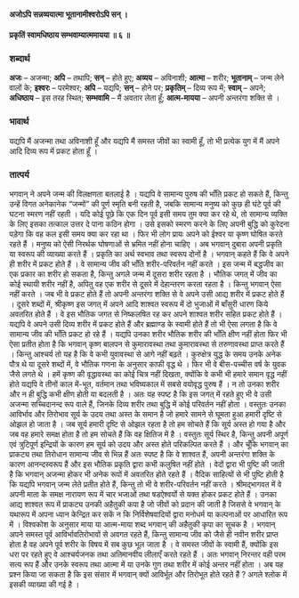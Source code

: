 #### अजोऽपि सन्नव्ययात्मा भूतानामीश्वरोऽपि सन् ।
#### प्रकृतिं स्वामधिष्ठाय सम्भवाम्यात्ममायया ॥ ६ ॥

### शब्दार्थ

**अजः** – अजन्मा; **अपि** – तथापि; **सन्** – होते हुए; **अव्यय** – अविनाशी; **आत्मा** – शरीर; **भूतानाम्** – जन्म लेने वालों के; **इश्वरः** – परमेश्वर; **अपि** – यद्यपि; **सन्** – होने पर; **प्रकृतिम्** – दिव्य रूप में; **स्वाम्** – अपने; **अधिष्ठाय** – इस तरह स्थित; **सम्भवामि** – मैं अवतार लेता हूँ; **आत्म-मायया** – अपनी अन्तरंगा शक्ति से ।

### भावार्थ

यद्यपि मैं अजन्मा तथा अविनाशी हूँ और यद्यपि मैं समस्त जीवों का स्वामी हूँ, तो भी प्रत्येक युग में मैं अपने आदि दिव्य रूप में प्रकट होता हूँ ।

### तात्पर्य

भगवान् ने अपने जन्म की विलक्षणता बतलाई है । यद्यपि वे सामान्य पुरुष की भाँति प्रकट हो सकते हैं, किन्तु उन्हें विगत अनेकानेक “जन्मों” की पूर्ण स्मृति बनी रहती है, जबकि सामान्य मनुष्य को कुछ ही घंटे पूर्व की घटना स्मरण नहीं रहती । यदि कोई पूछे कि एक दिन पूर्व इसी समय तुम क्या कर रहे थे, तो सामान्य व्यक्ति के लिए इसका तत्काल उत्तर दे पाना कठिन होगा । उसे इसको स्मरण करने के लिए अपनी बुद्धि को कुरेदना पड़ेगा कि वह कल इसी समय क्या कर रहा था । फिर भी लोग प्रायः अपने को ईश्वर या कृष्ण घोषित करते रहते हैं । मनुष्य को ऐसी निरर्थक घोषणाओं से भ्रमित नहीं होना चाहिए । अब भगवान् दुबारा अपनी प्रकृति या स्वरूप की व्याख्या करते हैं । प्रकृति का अर्थ स्वभाव तथा स्वरूप दोनों है । भगवान् कहते हैं कि वे अपने ही शरीर में प्रकट होते हैं । वे सामान्य जीव की भाँति शरीर-परिवर्तन नहीं करते । इस जन्म में बद्धजीव का एक प्रकार का शरीर हो सकता है, किन्तु अगले जन्म में दूसरा शरीर रहता है । भौतिक जगत् में जीव का कोई स्थायी शरीर नहीं है, अपितु वह एक शरीर से दूसरे में देहान्तरण करता रहता है । किन्तु भगवान् ऐसा नहीं करते । जब भी वे प्रकट होते हैं तो अपनी अन्तरंगा शक्ति से वे अपने उसी आद्य शरीर में प्रकट होते हैं । दूसरे शब्दों में, श्रीकृष्ण इस जगत् में अपने आदि शाश्वत स्वरूप में दो भुजाओं में बाँसुरी धारण किये अवतरित होते हैं । वे इस भौतिक जगत से निष्कलषित रह कर अपने शाश्वत शरीर सहित प्रकट होते हैं । यद्यपि वे अपने उसी दिव्य शरीर में प्रकट होते हैं और ब्रह्माण्ड के स्वामी होते हैं तो भी ऐसा लगता है कि वे सामान्य जीव की भाँति प्रकट हो रहे हैं । यद्यपि उनका शरीर भौतिक शरीर की भाँति क्षीण नहीं होता फिर भी ऐसा प्रतीत होता है कि भगवान् कृष्ण बालपन से कुमारावस्था तथा कुमारावस्था से तरुणावस्था प्राप्त करते हैं । किन्तु आश्चर्य तो यह है कि वे कभी युवावस्था से आगे नहीं बढ़ते । कुरुक्षेत्र युद्ध के समय उनके अनेक पौत्र थे या दूसरे शब्दों में, वे भौतिक गणना के अनुसार काफी वृद्ध थे । फिर भी वे बीस-पच्चीस वर्ष के युवक जैसे लगते थे । हमें कृष्ण की वृद्धावस्था का कोई चित्र नहीं दिखता, क्योंकि वे कभी भी हमारे समान वृद्ध नहीं होते यद्यपि वे तीनों काल में-भूत, वर्तमान तथा भविष्यकाल में सबसे वयोवृद्ध पुरुष हैं । न तो उनका शरीर और न ही बुद्धि कभी क्षीण होती या बदलती है । अतः यह स्पष्ट है कि इस जगत् में रहते हुए भी वे उसी अजन्मा सच्चिदानन्द रूप वाले हैं, जिनके दिव्य शरीर तथा बुद्धि में कोई परिवर्तन नहीं होता । वस्तुतः उनका आविर्भाव और तिरोभाव सूर्य के उदय तथा अस्त के समान है जो हमारे सामने से घूमता हुआ हमारी दृष्टि से ओझल हो जाता है । जब सूर्य हमारी दृष्टि से ओझल रहता है तो हम सोचते हैं कि सूर्य अस्त हो गया है और जब वह हमारे समक्ष होता है तो हम सोचते हैं कि वह क्षितिज में है । वस्तुतः सूर्य स्थिर है, किन्तु अपनी अपूर्ण एवं त्रुटिपूर्ण इन्द्रियों के कारण हम सूर्य को उदय और अस्त होते परिकल्पित करते हैं । और चूँकि भगवान् का प्राकट्य तथा तिरोधान सामान्य जीव से भिन्न हैं अतः स्पष्ट है कि वे शाश्वत हैं, अपनी अन्तरंगा शक्ति के कारण आनन्दस्वरूप हैं और इस भौतिक प्रकृति द्वारा कभी कलुषित नहीं होते । वेदों द्वारा भी पुष्टि की जाती है कि भगवान् अजन्मा होकर भी अनेक रूपों में अवतरित होते रहते हैं । वैदिक साहित्यों से भी पुष्टि होती है कि यद्यपि भगवान् जन्म लेते प्रतीत होते हैं, किन्तु तो भी वे शरीर-परिवर्तन नहीं करते । श्रीमद्भागवत में वे अपनी माता के समक्ष नारायण रूप में चार भजाओं तथा षडऐश्वर्यो से यक्त होकर प्रकट होते हैं । उनका आद्य शाश्वत रूप में प्राकट्य उनकी अहैतुकी कपा है जो जीवों को प्रदान की जाती है जिससे वे भगवान् के यथारूप में अपना ध्यान केन्द्रित कर सकें न कि निर्विशेषवादियों द्वारा मनोधर्म या कल्पनाओं पर आधारित रूप में । विश्वकोश के अनुसार माया या आत्म-माया शब्द भगवान् की अहैतुकी कृपा का सूचक है । भगवान् अपने समस्त पूर्व आविर्भावतिरोभावों से अवगत रहते हैं, किन्तु सामान्य जीव को जैसे ही नवीन शरीर प्राप्त होता है वह अपने पूर्व शरीर के विषय में सब कुछ भूल जाता है । वे समस्त जीवों के स्वामी हैं, क्योंकि इस धरा पर रहते हुए वे आश्चर्यजनक तथा अतिमानवीय लीलाएँ करते रहते हैं । अतः भगवान् निरन्तर वही परम सत्य रूप हैं और उनके स्वरूप तथा आत्मा में या उनके गुण तथा शरीर में कोई अन्तर नहीं होता । अब यह प्रश्न किया जा सकता है कि इस संसार में भगवान् क्यों आविर्भूत और तिरोभूत होते रहते हैं ? अगले श्लोक में इसकी व्याख्या की गई है ।